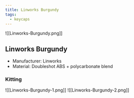 ```yaml
---
title: Linworks Burgundy
tags:
  - keycaps
---
```


![[Linworks-Burgundy.png]]

## Linworks Burgundy

- Manufacturer: Linworks
- Material: Doubleshot ABS + polycarbonate blend

### Kitting

![[Linworks-Burgundy-1.png]]
![[Linworks-Burgundy-2.png]]
